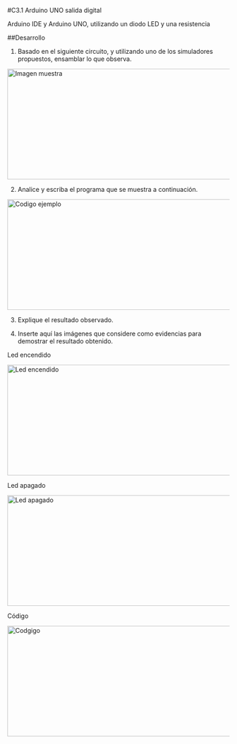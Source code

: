 #C3.1 Arduino UNO salida digital

Arduino IDE y Arduino UNO, utilizando un diodo LED y una resistencia

##Desarrollo
1. Basado en el siguiente circuito, y utilizando uno de los simuladores propuestos, ensamblar lo que observa.

<p align="left">
     <img alt="Imagen muestra" src="C:\Sistemas Programables\C3.1_1.jpg" height=250 width=700  > 
    </p>

2. Analice y escriba el programa que se muestra a continuación.
<p align="left">
     <img alt="Codigo ejemplo" src="C:\Sistemas Programables\C3.1_2.png" height=250 width=700  > 
    </p>

3. Explique el resultado observado.


4. Inserte aquí las imágenes que considere como evidencias para demostrar el resultado obtenido.

Led encendido
<p align="left">
     <img alt="Led encendido" src="C:\Sistemas Programables\C3.1_3.png" height=250 width=700  > 
    </p>
    
Led apagado
<p align="left">
     <img alt="Led apagado" src="C:\Sistemas Programables\C3.1_4.png" height=250 width=700  > 
    </p>

Código
<p align="left">
     <img alt="Codgigo" src="C:\Sistemas Programables\C3.1_5.png" height=250 width=700  > 
    </p>